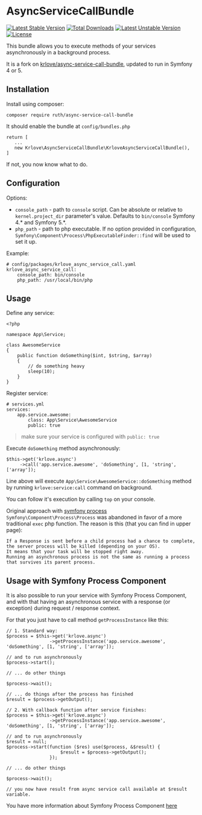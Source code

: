 AsyncServiceCallBundle
========================

[![Latest Stable Version](https://poser.pugx.org/ruth/async-service-call-bundle/v/stable)](https://packagist.org/packages/ruth/async-service-call-bundle)
[![Total Downloads](https://poser.pugx.org/ruth/async-service-call-bundle/downloads)](https://packagist.org/packages/ruth/async-service-call-bundle)
[![Latest Unstable Version](https://poser.pugx.org/ruth/async-service-call-bundle/v/unstable)](https://packagist.org/packages/ruth/async-service-call-bundle)
[![License](https://poser.pugx.org/ruth/async-service-call-bundle/license)](https://packagist.org/packages/ruth/async-service-call-bundle)

This bundle allows you to execute methods of your services asynchronously in a background process.

It is a fork on [krlove/async-service-call-bundle](https://github.com/krlove/async-service-call-bundle),
updated to run in Symfony 4 or 5.

Installation
------------
Install using composer:

    composer require ruth/async-service-call-bundle

It should enable the bundle at `config/bundles.php`

    return [
       ...
       new Krlove\AsyncServiceCallBundle\KrloveAsyncServiceCallBundle(),
    ]
    
If not, you now know what to do.
    
Configuration
-------------
Options:

- `console_path` - path to `console` script.
Can be absolute or relative to `kernel.project_dir` parameter's value.
Defaults to `bin/console` Symfony 4.* and Symfony 5.*.
- `php_path` - path to php executable. If no option provided in configuration, `Symfony\Component\Process\PhpExecutableFinder::find` will be used to set it up.

Example:

    # config/packages/krlove_async_service_call.yaml
    krlove_async_service_call:
        console_path: bin/console
        php_path: /usr/local/bin/php

Usage
-----
Define any service:

    <?php
        
    namespace App\Service;
        
    class AwesomeService
    {
        public function doSomething($int, $string, $array)
        {
            // do something heavy
            sleep(10);
        }
    }

Register service:

    # services.yml
    services:
        app.service.awesome:
            class: App\Service\AwesomeService
            public: true

> make sure your service is configured with `public: true`

Execute `doSomething` method asynchronously:

    $this->get('krlove.async')
         ->call('app.service.awesome', 'doSomething', [1, 'string', ['array']);

Line above will execute `App\Service\AwesomeService::doSomething` method by running `krlove:service:call` command on background.

You can follow it's execution by calling `top` on your console.

Original approach with [symfony process](https://symfony.com/doc/current/components/process.html) `Symfony\Component\Process\Process` was abandoned
in favor of a more traditional `exec` php function. The reason is this (that you can find in upper page):

```text
If a Response is sent before a child process had a chance to complete, the server process will be killed (depending on your OS). 
It means that your task will be stopped right away. 
Running an asynchronous process is not the same as running a process that survives its parent process.
```

Usage with Symfony Process Component
------------------------------------

It is also possible to run your service with Symfony Process Component, and with that having an
asynchronous service with a response (or exception) during request / response context.

For that you just have to call method `getProcessInstance` like this:

    // 1. Standard way:
    $process = $this->get('krlove.async')
                    ->getProcessInstance('app.service.awesome', 'doSomething', [1, 'string', ['array']);
                    
    // and to run asynchronously
    $process->start();
    
    // ... do other things
    
    $process->wait();
    
    // ... do things after the process has finished
    $result = $process->getOutput();
    
    // 2. With callback function after service finishes:
    $process = $this->get('krlove.async')
                    ->getProcessInstance('app.service.awesome', 'doSomething', [1, 'string', ['array']);
                    
    // and to run asynchronously
    $result = null;
    $process->start(function ($res) use($process, &$result) {
                        $result = $process->getOutput();
                    });
    
    // ... do other things
    
    $process->wait();
    
    // you now have result from async service call available at $result variable.
    
    
You have more information about Symfony Process Component [here](https://symfony.com/doc/current/components/process.html)
       